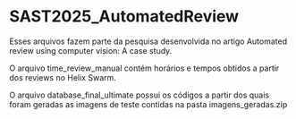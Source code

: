 # SAST2025_AutomatedReview

Esses arquivos fazem parte da pesquisa desenvolvida no artigo Automated review using computer vision: A case study. 

O arquivo time_review_manual contém horários e tempos obtidos a partir dos reviews no Helix Swarm.

O arquivo database_final_ultimate possui os códigos a partir dos quais foram geradas as imagens de teste contidas na pasta imagens_geradas.zip
